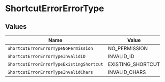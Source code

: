 # ShortcutErrorErrorType


## Values

| Name                                     | Value                                    |
| ---------------------------------------- | ---------------------------------------- |
| `ShortcutErrorErrorTypeNoPermission`     | NO_PERMISSION                            |
| `ShortcutErrorErrorTypeInvalidID`        | INVALID_ID                               |
| `ShortcutErrorErrorTypeExistingShortcut` | EXISTING_SHORTCUT                        |
| `ShortcutErrorErrorTypeInvalidChars`     | INVALID_CHARS                            |